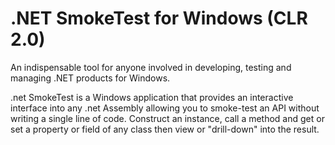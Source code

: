 # .NET SmokeTest for Windows (CLR 2.0)
An indispensable tool for anyone involved in developing, testing and managing .NET products for Windows.

.net SmokeTest is a Windows application that provides an interactive interface into any .net Assembly allowing you to smoke-test an API without writing a single line of code. Construct an instance, call a method and get or set a property or field of any class then view or "drill-down" into the result.
